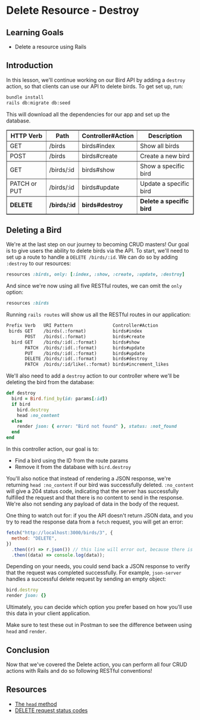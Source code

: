 # Delete Resource - Destroy

## Learning Goals

- Delete a resource using Rails

## Introduction

In this lesson, we'll continue working on our Bird API by adding a `destroy`
action, so that clients can use our API to delete birds. To get set up, run:

```sh
bundle install
rails db:migrate db:seed
```

This will download all the dependencies for our app and set up the database.

<table border="1" cellpadding="4" cellspacing="0">
  <tr>
    <th>HTTP Verb</th>
    <th>Path</th>
    <th>Controller#Action</th>
    <th>Description</th>
  </tr>
  <tr>
    <td>GET</td>
    <td>/birds</td>
    <td>birds#index</td>
    <td>Show all birds</td>
  </tr>
  <tr>
    <td>POST</td>
    <td>/birds</td>
    <td>birds#create</td>
    <td>Create a new bird</td>
  </tr>
  <tr>
    <td>GET</td>
    <td>/birds/:id</td>
    <td>birds#show</td>
    <td>Show a specific bird</td>
  </tr>
  <tr>
    <td>PATCH or PUT</td>
    <td>/birds/:id</td>
    <td>birds#update</td>
    <td>Update a specific bird</td>
  </tr>
  <tr>
    <td><strong>DELETE</strong></td>
    <td><strong>/birds/:id</strong></td>
    <td><strong>birds#destroy</strong></td>
    <td><strong>Delete a specific bird</strong></td>
  </tr>
</table>

## Deleting a Bird

We're at the last step on our journey to becoming CRUD masters! Our goal is to
give users the ability to delete birds via the API. To start, we'll need to set
up a route to handle a `DELETE /birds/:id`. We can do so by adding `:destroy` to
our resources:

```rb
resources :birds, only: [:index, :show, :create, :update, :destroy]
```

And since we're now using all five RESTful routes, we can omit the `only` option:

```rb
resources :birds
```

Running `rails routes` will show us all the RESTful routes in our application:

```txt
Prefix Verb   URI Pattern               Controller#Action
 birds GET    /birds(.:format)          birds#index
       POST   /birds(.:format)          birds#create
  bird GET    /birds/:id(.:format)      birds#show
       PATCH  /birds/:id(.:format)      birds#update
       PUT    /birds/:id(.:format)      birds#update
       DELETE /birds/:id(.:format)      birds#destroy
       PATCH  /birds/:id/like(.:format) birds#increment_likes
```

We'll also need to add a `destroy` action to our controller where we'll be
deleting the bird from the database:

```rb
def destroy
  bird = Bird.find_by(id: params[:id])
  if bird
    bird.destroy
    head :no_content
  else
    render json: { error: "Bird not found" }, status: :not_found
  end
end
```

In this controller action, our goal is to:

- Find a bird using the ID from the route params
- Remove it from the database with `bird.destroy`

You'll also notice that instead of rendering a JSON response, we're returning
`head :no_content` if our bird was successfully deleted. `:no_content` will give
a 204 status code, indicating that the server has successfully fulfilled the
request and that there is no content to send in the response. We're also not
sending any payload of data in the body of the request.

One thing to watch out for: if you the API doesn't return JSON data, and you try
to read the response data from a `fetch` request, you will get an error:

```js
fetch("http://localhost:3000/birds/3", {
  method: "DELETE",
})
  .then((r) => r.json()) // this line will error out, because there is no JSON to parse!
  .then((data) => console.log(data));
```

Depending on your needs, you could send back a JSON response to verify that the
request was completed successfully. For example, `json-server` handles a
successful delete request by sending an empty object:

```rb
bird.destroy
render json: {}
```

Ultimately, you can decide which option you prefer based on how you'll use this
data in your client application.

Make sure to test these out in Postman to see the difference between using
`head` and `render`.

## Conclusion

Now that we've covered the Delete action, you can perform all four CRUD actions
with Rails and do so following RESTful conventions!

## Resources

- [The `head` method](https://api.rubyonrails.org/v6.1.3.1/classes/ActionController/Head.html#method-i-head)
- [DELETE request status codes](https://developer.mozilla.org/en-US/docs/Web/HTTP/Methods/DELETE#responses)
